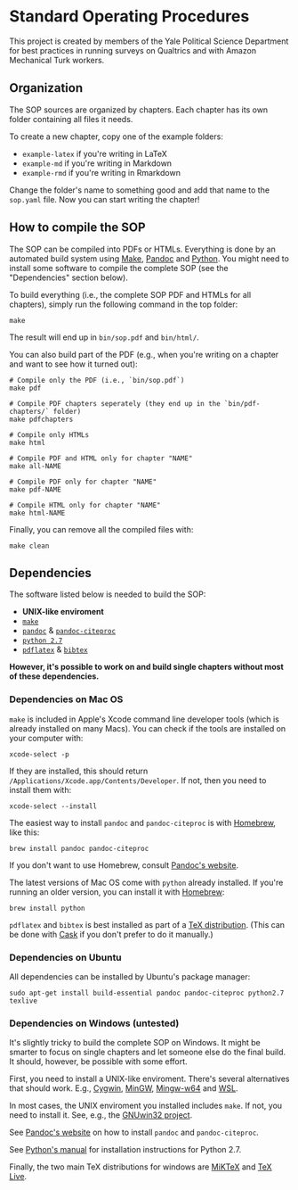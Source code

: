 # Standard Operating Procedures

This project is created by members of the Yale Political Science Department for best practices in running surveys on Qualtrics and with Amazon Mechanical Turk workers.

## Organization

The SOP sources are organized by chapters. Each chapter has its own folder containing all files it needs.

To create a new chapter, copy one of the example folders:

*   `example-latex` if you're writing in LaTeX
*   `example-md` if you're writing in Markdown
*   `example-rmd` if you're writing in Rmarkdown

Change the folder's name to something good and add that name to the `sop.yaml` file. Now you can start writing the chapter!


## How to compile the SOP

The SOP can be compiled into PDFs or HTMLs. Everything is done by an automated build system using [Make](https://www.gnu.org/software/make/), [Pandoc](http://pandoc.org) and [Python](https://www.python.org). You might need to install some software to compile the complete SOP (see the "Dependencies" section below).

To build everything (i.e., the complete SOP PDF and HTMLs for all chapters), simply run the following command in the top folder:

```shell
make
```

The result will end up in `bin/sop.pdf` and `bin/html/`.

You can also build part of the PDF (e.g., when you're writing on a chapter and want to see how it turned out):

```shell
# Compile only the PDF (i.e., `bin/sop.pdf`)
make pdf

# Compile PDF chapters seperately (they end up in the `bin/pdf-chapters/` folder)
make pdfchapters

# Compile only HTMLs
make html

# Compile PDF and HTML only for chapter "NAME"
make all-NAME

# Compile PDF only for chapter "NAME"
make pdf-NAME

# Compile HTML only for chapter "NAME"
make html-NAME
```

Finally, you can remove all the compiled files with:

```shell
make clean
```


## Dependencies

The software listed below is needed to build the SOP:

* **UNIX-like enviroment**
* [`make`](https://www.gnu.org/software/make/)
* [`pandoc`](http://pandoc.org) & [`pandoc-citeproc`](https://hackage.haskell.org/package/pandoc-citeproc)
* [`python 2.7`](https://www.python.org)
* [`pdflatex`](https://www.tug.org/applications/pdftex/) & [`bibtex`](http://www.bibtex.org)

**However, it's possible to work on and build single chapters without most of these dependencies.**

### Dependencies on Mac OS

`make` is included in Apple's Xcode command line developer tools (which is already installed on many Macs). You can check if the tools are installed on your computer with:

```shell
xcode-select -p
```

If they are installed, this should return `/Applications/Xcode.app/Contents/Developer`. If not, then you need to install them with:

```shell
xcode-select --install
```

The easiest way to install `pandoc` and `pandoc-citeproc` is with [Homebrew](http://brew.sh), like this:

```shell
brew install pandoc pandoc-citeproc
```

If you don't want to use Homebrew, consult [Pandoc's website](http://pandoc.org/installing.html#mac-os-x).

The latest versions of Mac OS come with `python` already installed. If you're running an older version, you can install it with [Homebrew](http://brew.sh):

```shell
brew install python
```

`pdflatex` and `bibtex` is best installed as part of a [TeX distribution](https://tug.org/mactex/). (This can be done with [Cask](https://caskroom.github.io) if you don't prefer to do it manually.)


### Dependencies on Ubuntu

All dependencies can be installed by Ubuntu's package manager:

```shell
sudo apt-get install build-essential pandoc pandoc-citeproc python2.7 texlive
```


### Dependencies on Windows (untested)

It's slightly tricky to build the complete SOP on Windows. It might be smarter to focus on single chapters and let someone else do the final build. It should, however, be possible with some effort.

First, you need to install a UNIX-like enviroment. There's several alternatives that should work. E.g., [Cygwin](https://cygwin.com), [MinGW](http://www.mingw.org), [Mingw-w64](http://mingw-w64.org/doku.php/start) and [WSL](https://msdn.microsoft.com/commandline/wsl/about).

In most cases, the UNIX enviroment you installed includes `make`. If not, you need to install it. See, e.g., the [GNUwin32 project](http://gnuwin32.sourceforge.net/packages/make.htm).

See [Pandoc's website](http://pandoc.org/installing.html#windows) on how to install `pandoc` and `pandoc-citeproc`.

See [Python's manual](https://docs.python.org/2/using/windows.html) for installation instructions for Python 2.7.

Finally, the two main TeX distributions for windows are [MiKTeX](https://miktex.org) and [TeX Live](http://tug.org/texlive/windows).
